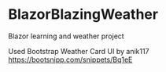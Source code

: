 # BlazorBlazingWeather
Blazor learning and weather project

Used Bootstrap Weather Card UI  by anik117
https://bootsnipp.com/snippets/Bq1eE
